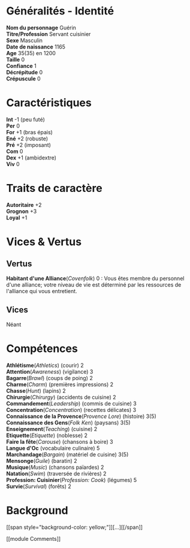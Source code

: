 # Généralités - Identité  
**Nom du personnage** Guérin  
**Titre/Profession** Servant cuisinier  
**Sexe** Masculin  
**Date de naissance** 1165  
**Age** 35(35) en 1200  
**Taille** 0  
**Confiance** 1  
**Décrépitude** 0  
**Crépuscule** 0

# Caractéristiques  
**Int** -1 (peu futé)  
**Per** 0  
**For** +1 (bras épais)  
**Ené** +2 (robuste)  
**Pré** +2 (imposant)  
**Com** 0  
**Dex** +1 (ambidextre)  
**Viv** 0

# Traits de caractère  
**Autoritaire** +2  
**Grognon** +3  
**Loyal** +1

# Vices & Vertus  
## Vertus  
**Habitant d'une Alliance**(*Covenfolk*) 0 : Vous êtes membre du personnel d'une alliance; votre niveau de vie est déterminé par les ressources de l'alliance qui vous entretient.

## Vices  
Néant

# Compétences  
**Athlétisme**(*Athletics*) (courir) 2  
**Attention**(*Awareness*) (vigilance) 3  
**Bagarre**(*Brawl*) (coups de poing) 2  
**Charme**(*Charm*) (premières impressions) 2  
**Chasse**(*Hunt*) (lapins) 2  
**Chirurgie**(*Chirurgy*) (accidents de cuisine) 2  
**Commandement**(*Leadership*) (commis de cuisine) 3  
**Concentration**(*Concentration*) (recettes délicates) 3  
**Connaissance de la Provence**(*Provence Lore*) (histoire) 3(5)  
**Connaissance des Gens**(*Folk Ken*) (paysans) 3(5)  
**Enseignement**(*Teaching*) (cuisine) 2  
**Etiquette**(*Etiquette*) (noblesse) 2  
**Faire la fête**(*Carouse*) (chansons à boire) 3  
**Langue d'Oc** (vocabulaire culinaire) 5  
**Marchandage**(*Bargain*) (matériel de cuisine) 3(5)  
**Mensonge**(*Guile*) (baratin) 2  
**Musique**(*Music*) (chansons païardes) 2  
**Natation**(*Swim*) (traversée de rivières) 2  
**Profession: Cuisinier**(*Profession: Cook*) (légumes) 5  
**Survie**(*Survival*) (forêts) 2

# Background  
[[span style="background-color: yellow;"]][...][[/span]]

[[module Comments]]  